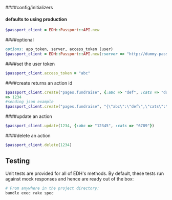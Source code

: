####config/initializers
#### defaults to using production
```ruby
$passport_client = EDH::Passport::API.new
```

####optional 
```ruby
options: app_token, server, access_token (user)
$passport_client = EDH::Passport::API.new(:server => "http://dummy-passport.dev")
```
####set the user token
```ruby
$passport_client.access_token = "abc"
```

####create returns an action id
```ruby
$passport_client.create("pages.fundraise", {:abc => "def", :cats => "dogs"})
=> 1234
#sending json example
$passport_client.create("pages.fundraise", "{\"abc\":\"def\",\"cats\":\"dogs\"}")
```

####update an action
```ruby
$passport_client.update(1234, {:abc => "12345", :cats => "6789"})
```

####delete an action
```ruby
$passport_client.delete(1234)
```


Testing
-----

Unit tests are provided for all of EDH's methods.  By default, these tests run against mock responses and hence are ready out of the box:
```bash
# From anywhere in the project directory:
bundle exec rake spec
```

